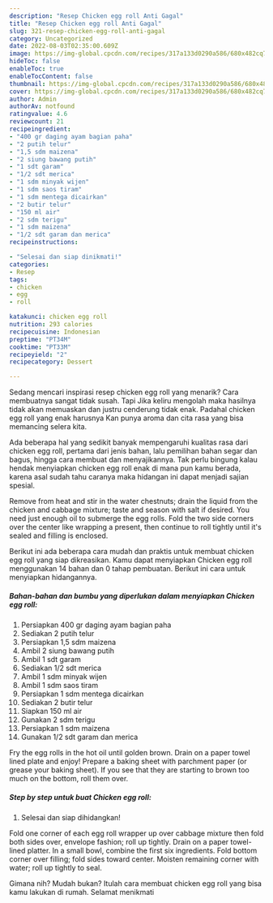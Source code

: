 ```yaml
---
description: "Resep Chicken egg roll Anti Gagal"
title: "Resep Chicken egg roll Anti Gagal"
slug: 321-resep-chicken-egg-roll-anti-gagal
category: Uncategorized
date: 2022-08-03T02:35:00.609Z
image: https://img-global.cpcdn.com/recipes/317a133d0290a586/680x482cq70/chicken-egg-roll-foto-resep-utama.jpg
hideToc: false
enableToc: true
enableTocContent: false
thumbnail: https://img-global.cpcdn.com/recipes/317a133d0290a586/680x482cq70/chicken-egg-roll-foto-resep-utama.jpg
cover: https://img-global.cpcdn.com/recipes/317a133d0290a586/680x482cq70/chicken-egg-roll-foto-resep-utama.jpg
author: Admin
authorAv: notfound
ratingvalue: 4.6
reviewcount: 21
recipeingredient:
- "400 gr daging ayam bagian paha"
- "2 putih telur"
- "1,5 sdm maizena"
- "2 siung bawang putih"
- "1 sdt garam"
- "1/2 sdt merica"
- "1 sdm minyak wijen"
- "1 sdm saos tiram"
- "1 sdm mentega dicairkan"
- "2 butir telur"
- "150 ml air"
- "2 sdm terigu"
- "1 sdm maizena"
- "1/2 sdt garam dan merica"
recipeinstructions:

- "Selesai dan siap dinikmati!"
categories:
- Resep
tags:
- chicken
- egg
- roll

katakunci: chicken egg roll 
nutrition: 293 calories
recipecuisine: Indonesian
preptime: "PT34M"
cooktime: "PT33M"
recipeyield: "2"
recipecategory: Dessert

---
```



Sedang mencari inspirasi resep chicken egg roll yang menarik? Cara membuatnya sangat tidak susah. Tapi Jika keliru mengolah maka hasilnya tidak akan memuaskan dan justru cenderung tidak enak. Padahal chicken egg roll yang enak harusnya Kan punya aroma dan cita rasa yang bisa memancing selera kita.


Ada beberapa hal yang sedikit banyak mempengaruhi kualitas rasa dari chicken egg roll, pertama dari jenis bahan, lalu pemilihan bahan segar dan bagus, hingga cara membuat dan menyajikannya. Tak perlu bingung kalau hendak menyiapkan chicken egg roll enak di mana pun kamu berada, karena asal sudah tahu caranya maka hidangan ini dapat menjadi sajian spesial.

Remove from heat and stir in the water chestnuts; drain the liquid from the chicken and cabbage mixture; taste and season with salt if desired. You need just enough oil to submerge the egg rolls. Fold the two side corners over the center like wrapping a present, then continue to roll tightly until it&#39;s sealed and filling is enclosed.


Berikut ini ada beberapa cara mudah dan praktis untuk membuat chicken egg roll yang siap dikreasikan. Kamu dapat menyiapkan Chicken egg roll menggunakan 14 bahan dan 0 tahap pembuatan. Berikut ini cara untuk menyiapkan hidangannya.

<!--inarticleads1-->

##### Bahan-bahan dan bumbu yang diperlukan dalam menyiapkan Chicken egg roll:

1. Persiapkan 400 gr daging ayam bagian paha
1. Sediakan 2 putih telur
1. Persiapkan 1,5 sdm maizena
1. Ambil 2 siung bawang putih
1. Ambil 1 sdt garam
1. Sediakan 1/2 sdt merica
1. Ambil 1 sdm minyak wijen
1. Ambil 1 sdm saos tiram
1. Persiapkan 1 sdm mentega dicairkan
1. Sediakan 2 butir telur
1. Siapkan 150 ml air
1. Gunakan 2 sdm terigu
1. Persiapkan 1 sdm maizena
1. Gunakan 1/2 sdt garam dan merica


Fry the egg rolls in the hot oil until golden brown. Drain on a paper towel lined plate and enjoy! Prepare a baking sheet with parchment paper (or grease your baking sheet). If you see that they are starting to brown too much on the bottom, roll them over. 

<!--inarticleads2-->

##### Step by step untuk buat Chicken egg roll:


1. Selesai dan siap dihidangkan!

Fold one corner of each egg roll wrapper up over cabbage mixture then fold both sides over, envelope fashion; roll up tightly. Drain on a paper towel-lined platter. In a small bowl, combine the first six ingredients. Fold bottom corner over filling; fold sides toward center. Moisten remaining corner with water; roll up tightly to seal. 

Gimana nih? Mudah bukan? Itulah cara membuat chicken egg roll yang bisa kamu lakukan di rumah. Selamat menikmati
